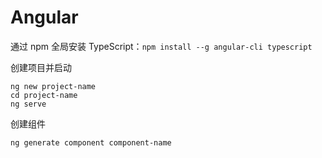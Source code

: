 # Angular

通过 npm 全局安装 TypeScript：`npm install --g angular-cli typescript`

创建项目并启动

``` shell
ng new project-name
cd project-name
ng serve
```

创建组件

``` shell
ng generate component component-name
```
